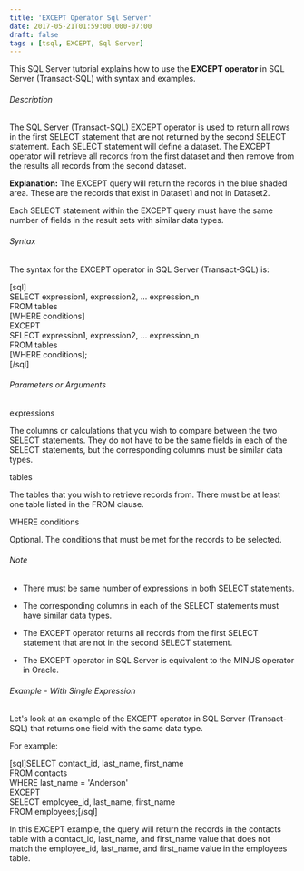 ```yaml
---
title: 'EXCEPT Operator Sql Server'
date: 2017-05-21T01:59:00.000-07:00
draft: false
tags : [tsql, EXCEPT, Sql Server]
---
```


  
  
This SQL Server tutorial explains how to use the **EXCEPT operator** in SQL Server (Transact-SQL) with syntax and examples.  
  

  

  

###### Description

  
The SQL Server (Transact-SQL) EXCEPT operator is used to return all rows in the first SELECT statement that are not returned by the second SELECT statement. Each SELECT statement will define a dataset. The EXCEPT operator will retrieve all records from the first dataset and then remove from the results all records from the second dataset.  

  
  
**Explanation:** The EXCEPT query will return the records in the blue shaded area. These are the records that exist in Dataset1 and not in Dataset2.  
  
Each SELECT statement within the EXCEPT query must have the same number of fields in the result sets with similar data types.  
  

  

  

###### Syntax

  
The syntax for the EXCEPT operator in SQL Server (Transact-SQL) is:  
  

  

  
  
  
\[sql\]  
SELECT expression1, expression2, ... expression_n  
FROM tables  
\[WHERE conditions\]  
EXCEPT  
SELECT expression1, expression2, ... expression_n  
FROM tables  
\[WHERE conditions\];  
\[/sql\]  
  

  

###### Parameters or Arguments

  

  

expressions

  

The columns or calculations that you wish to compare between the two SELECT statements. They do not have to be the same fields in each of the SELECT statements, but the corresponding columns must be similar data types.

  

tables

  

The tables that you wish to retrieve records from. There must be at least one table listed in the FROM clause.

  

WHERE conditions

  

Optional. The conditions that must be met for the records to be selected.

  

  

  

  

###### Note

  

  
*   There must be same number of expressions in both SELECT statements.
  
*   The corresponding columns in each of the SELECT statements must have similar data types.
  
*   The EXCEPT operator returns all records from the first SELECT statement that are not in the second SELECT statement.
  
*   The EXCEPT operator in SQL Server is equivalent to the MINUS operator in Oracle.
  

  

  

  

###### Example - With Single Expression

  
Let's look at an example of the EXCEPT operator in SQL Server (Transact-SQL) that returns one field with the same data type.  
  
For example:  
  

  
  
\[sql\]SELECT contact\_id, last\_name, first_name  
FROM contacts  
WHERE last_name = 'Anderson'  
EXCEPT  
SELECT employee\_id, last\_name, first_name  
FROM employees;\[/sql\]  
  
In this EXCEPT example, the query will return the records in the contacts table with a contact\_id, last\_name, and first\_name value that does not match the employee\_id, last\_name, and first\_name value in the employees table.
